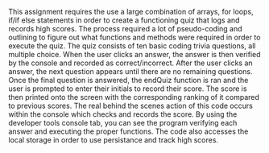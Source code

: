 This assignment requires the use a large combination of arrays, for loops, if/if else statements in order to create a functioning quiz that logs and records high scores. The process required a lot of pseudo-coding and outlining to figure out what functions and methods were required in order to execute the quiz. The quiz consists of ten basic coding trivia questions, all multiple choice. When the user clicks an answer, the answer is then verified by the console and recorded as correct/incorrect. After the user clicks an answer, the next question appears until there are no remaining questions. Once the final question is answered, the endQuiz function is ran and the user is prompted to enter their initials to record their score. The score is then printed onto the screen with the corresponding ranking of it compared to previous scores. The real behind the scenes action of this code occurs within the console which checks and records the score. By using the developer tools console tab, you can see the program verifying each answer and executing the proper functions. The code also accesses the local storage in order to use persistance and track high scores.
